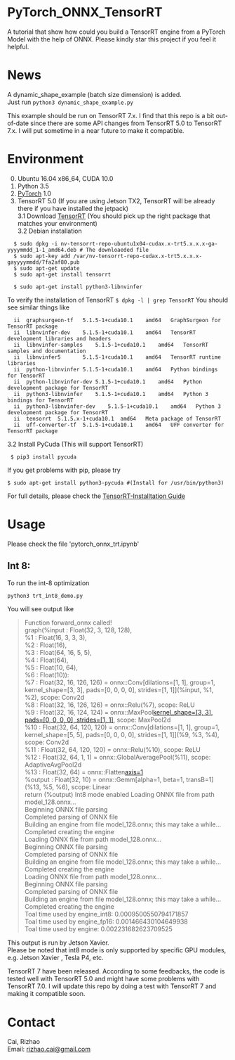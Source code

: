 # PyTorch_ONNX_TensorRT
A tutorial that show how could you build a TensorRT engine from a PyTorch Model with the help of ONNX. Please kindly star this project if you feel it helpful.

# News
A dynamic_shape_example (batch size dimension) is added.  
Just run `python3 dynamic_shape_example.py`

This example should be run on TensorRT 7.x. I find that this repo is a bit out-of-date since there are some API changes from TensorRT 5.0 to TensorRT 7.x. I will put sometime in a near future to make it compatible.

# Environment
0. Ubuntu 16.04 x86_64, CUDA 10.0
1. Python 3.5
2. [PyTorch](https://pytorch.org/get-started/locally/) 1.0 
3. TensorRT 5.0 (If you are using Jetson TX2, TensorRT will be already there if you have installed the jetpack)  
3.1 Download [TensorRT](https://developer.nvidia.com/tensorrt) (You should pick up the right package that matches your environment)  
3.2 Debian installation
```
  $ sudo dpkg -i nv-tensorrt-repo-ubuntu1x04-cudax.x-trt5.x.x.x-ga-yyyymmdd_1-1_amd64.deb # The downloaeded file
  $ sudo apt-key add /var/nv-tensorrt-repo-cudax.x-trt5.x.x.x-gayyyymmdd/7fa2af80.pub
  $ sudo apt-get update
  $ sudo apt-get install tensorrt
  
  $ sudo apt-get install python3-libnvinfer
```
To verify the installation of TensorRT
`$ dpkg -l | grep TensorRT`
You should see similar things like
```
  ii  graphsurgeon-tf	5.1.5-1+cuda10.1	amd64	GraphSurgeon for TensorRT package
  ii  libnvinfer-dev	5.1.5-1+cuda10.1	amd64	TensorRT development libraries and headers
  ii  libnvinfer-samples	5.1.5-1+cuda10.1	amd64	TensorRT samples and documentation
  ii  libnvinfer5		5.1.5-1+cuda10.1	amd64	TensorRT runtime libraries
  ii  python-libnvinfer	5.1.5-1+cuda10.1	amd64	Python bindings for TensorRT
  ii  python-libnvinfer-dev	5.1.5-1+cuda10.1	amd64	Python development package for TensorRT
  ii  python3-libnvinfer	5.1.5-1+cuda10.1	amd64	Python 3 bindings for TensorRT
  ii  python3-libnvinfer-dev	5.1.5-1+cuda10.1	amd64	Python 3 development package for TensorRT
  ii  tensorrt	5.1.5.x-1+cuda10.1	amd64	Meta package of TensorRT
  ii  uff-converter-tf	5.1.5-1+cuda10.1	amd64	UFF converter for TensorRT package
```

3.2 Install PyCuda (This will support TensorRT)
  ```
   $ pip3 install pycuda 
  ```
If you get problems with pip, please try

 ```
 $ sudo apt-get install python3-pycuda #(Install for /usr/bin/python3)
 ```
For full details, please check the [TensorRT-Installtation Guide](https://docs.nvidia.com/deeplearning/sdk/tensorrt-install-guide/index.html)


# Usage
Please check the file 'pytorch_onnx_trt.ipynb'

## Int 8:
To run the int-8 optimization
```python
python3 trt_int8_demo.py
```  

You will see output like
 
  >Function forward_onnx called!  
  >graph(%input : Float(32, 3, 128, 128),  
        %1 : Float(16, 3, 3, 3),  
        %2 : Float(16),  
        %3 : Float(64, 16, 5, 5),  
        %4 : Float(64),  
        %5 : Float(10, 64),  
        %6 : Float(10)):  
    %7 : Float(32, 16, 126, 126) = onnx::Conv[dilations=[1, 1], group=1, kernel_shape=[3, 3], pads=[0, 0, 0, 0], strides=[1, 1]](%input, %1, %2), scope: Conv2d  
    %8 : Float(32, 16, 126, 126) = onnx::Relu(%7), scope: ReLU  
    %9 : Float(32, 16, 124, 124) = onnx::MaxPool[kernel_shape=[3, 3], pads=[0, 0, 0, 0], strides=[1, 1]](%8), scope: MaxPool2d  
    %10 : Float(32, 64, 120, 120) = onnx::Conv[dilations=[1, 1], group=1,   kernel_shape=[5, 5], pads=[0, 0, 0, 0], strides=[1, 1]](%9, %3, %4), scope: Conv2d  
    %11 : Float(32, 64, 120, 120) = onnx::Relu(%10), scope: ReLU  
    %12 : Float(32, 64, 1, 1) = onnx::GlobalAveragePool(%11), scope:   AdaptiveAvgPool2d  
    %13 : Float(32, 64) = onnx::Flatten[axis=1](%12)  
    %output : Float(32, 10) = onnx::Gemm[alpha=1, beta=1, transB=1](%13, %5, %6), scope: Linear  
    return (%output)
  Int8 mode enabled
  Loading ONNX file from path model_128.onnx...  
  Beginning ONNX file parsing  
  Completed parsing of ONNX file  
  Building an engine from file model_128.onnx; this may take a while...  
  Completed creating the engine  
  Loading ONNX file from path model_128.onnx...  
  Beginning ONNX file parsing  
  Completed parsing of ONNX file  
  Building an engine from file model_128.onnx; this may take a while...  
  Completed creating the engine  
  Loading ONNX file from path model_128.onnx...  
  Beginning ONNX file parsing  
  Completed parsing of ONNX file  
  Building an engine from file model_128.onnx; this may take a while...  
  Completed creating the engine  
  Toal time used by engine_int8: 0.0009500550794171857  
  Toal time used by engine_fp16: 0.001466430104649938  
  Toal time used by engine: 0.002231682623709525  

This output is run by Jetson Xavier.  
Please be noted that int8 mode is only supported by specific GPU modules, e.g. Jetson Xavier , Tesla P4, etc. 

TensorRT 7 have been released. According to some feedbacks, the code is tested well with TensorRT 5.0 and might have some problems with TensorRT 7.0.
I will update this repo by doing a test with TensorRT 7 and making it compatible soon. 



# Contact
Cai, Rizhao    
Email: rizhao.cai@gmail.com
